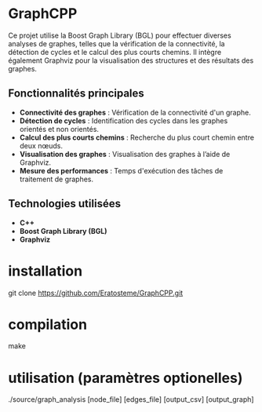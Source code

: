 # GraphCPP
Ce projet utilise la Boost Graph Library (BGL) pour effectuer diverses analyses de graphes, telles que la vérification de la connectivité, la détection de cycles et le calcul des plus courts chemins. Il intègre également Graphviz pour la visualisation des structures et des résultats des graphes.

## Fonctionnalités principales

- **Connectivité des graphes** : Vérification de la connectivité d'un graphe.
- **Détection de cycles** : Identification des cycles dans les graphes orientés et non orientés.
- **Calcul des plus courts chemins** : Recherche du plus court chemin entre deux nœuds.
- **Visualisation des graphes** : Visualisation des graphes à l’aide de Graphviz.
- **Mesure des performances** : Temps d'exécution des tâches de traitement de graphes.

## Technologies utilisées

- **C++**
- **Boost Graph Library (BGL)**
- **Graphviz**

# installation
git clone https://github.com/Eratosteme/GraphCPP.git

# compilation
make

# utilisation (paramètres optionelles)
./source/graph_analysis [node_file] [edges_file] [output_csv] [output_graph]
